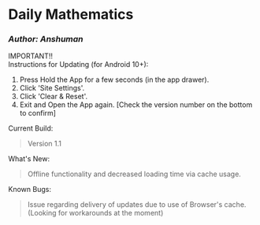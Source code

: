 # Daily Mathematics
### _Author: Anshuman_
IMPORTANT!!\
Instructions for Updating (for Android 10+):
1. Press Hold the App for a few seconds (in the app drawer).
2. Click 'Site Settings'.
3. Click 'Clear & Reset'.
4. Exit and Open the App again. [Check the version number on the bottom to confirm]

Current Build:
>Version 1.1

What's New:
>Offline functionality and decreased loading time via cache usage.

Known Bugs:
>Issue regarding delivery of updates due to use of Browser's cache. (Looking for workarounds at the moment)
